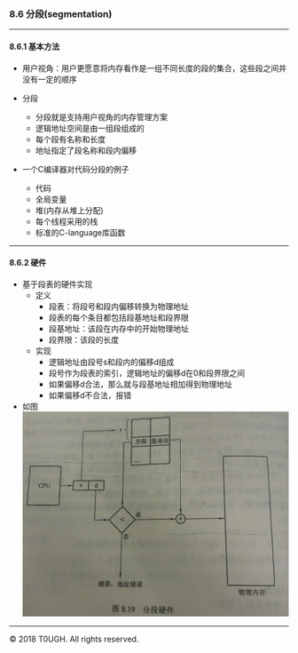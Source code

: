 ### 8.6 分段(segmentation)
---
#### 8.6.1 基本方法
- 用户视角：用户更愿意将内存看作是一组不同长度的段的集合，这些段之间并没有一定的顺序

- 分段
    - 分段就是支持用户视角的内存管理方案
    - 逻辑地址空间是由一组段组成的
    - 每个段有名称和长度
    - 地址指定了段名称和段内偏移

- 一个C编译器对代码分段的例子
    - 代码
    - 全局变量
    - 堆(内存从堆上分配)
    - 每个线程采用的栈
    - 标准的C-language库函数
---
#### 8.6.2 硬件
- 基于段表的硬件实现
    - 定义
        - 段表：将段号和段内偏移转换为物理地址
        - 段表的每个条目都包括段基地址和段界限
        - 段基地址：该段在内存中的开始物理地址
        - 段界限：该段的长度
    - 实现
        - 逻辑地址由段号s和段内的偏移d组成
        - 段号作为段表的索引，逻辑地址的偏移d在0和段界限之间
        - 如果偏移d合法，那么就与段基地址相加得到物理地址
        - 如果偏移d不合法，报错
- 如图
![](resource/分段硬件.jpg)
---
&copy; 2018 T0UGH. All rights reserved.